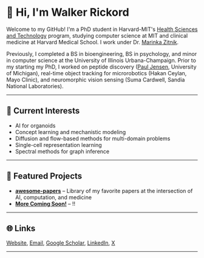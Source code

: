 # 👋 Hi, I'm Walker Rickord

Welcome to my GitHub! I'm a PhD student in Harvard-MIT's [Health Sciences and Technology](https://hst.mit.edu) program, studying computer science at MIT and clinical medicine at Harvard Medical School. I work under Dr. [Marinka Zitnik](https://zitniklab.hms.harvard.edu). 

Previously, I completed a BS in bioengineering, BS in psychology, and minor in computer science at the University of Illinois Urbana-Champaign. Prior to my starting my PhD, I worked on peptide discovery ([Paul Jensen](http://jensenlab.net/people/), University of Michigan), real-time object tracking for microrobotics (Hakan Ceylan, Mayo Clinic), and neuromorphic vision sensing (Suma Cardwell, Sandia National Laboratories).

---

## 🔬 Current Interests
- AI for organoids
- Concept learning and mechanistic modeling
- Diffusion and flow-based methods for multi-domain problems
- Single-cell representation learning
- Spectral methods for graph inference

---

## 📂 Featured Projects

- **[awesome-papers](https://github.com/wrickord/awesome-papers)** – Library of my favorite papers at the intersection of AI, computation, and medicine
- **[More Coming Soon!]()** – !!

---

## 🌐 Links
[Website](https://wrickord.github.io), [Email](mailto:wrickord@mit.edu), [Google Scholar](https://scholar.google.com/), [LinkedIn](https://www.linkedin.com/in/wrickord/), [X](https://x.com/wrickord)

---
